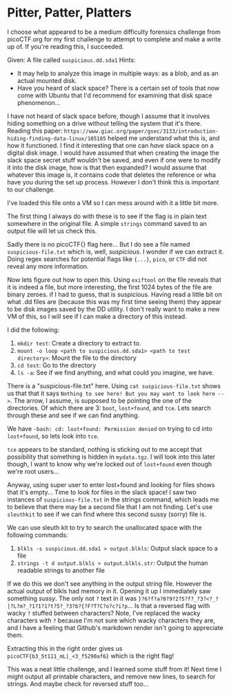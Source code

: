 # Pitter, Patter, Platters

I choose what appeared to be a medium difficulty forensics challenge from picoCTF.org for my first challenge to attempt to complete and make a write up of. If you're reading this, I succeeded. 

Given: A file called `suspicious.dd.sda1`
Hints: 
- It may help to analyze this image in multiple ways: as a blob, and as an actual mounted disk.
- Have you heard of slack space? There is a certain set of tools that now come with Ubuntu that I'd recommend for examining that disk space phenomenon...

I have not heard of slack space before, though I assume that it involves hiding something on a drive without telling the system that it's there. Reading this paper: `https://www.giac.org/paper/gsec/3133/introduction-hiding-finding-data-linux/105105` helped me understand what this is, and how it functioned. I find it interesting that one can *have* slack space on a digital disk image. I would have assumed that when creating the image the slack space secret stuff wouldn't be saved, and even if one were to modify it into the disk image, how is that then expanded? I would assume that whatever this image is, it contains code that deletes the reference or wha have you during the set up process. However I don't think this is important to our challenge. 

I've loaded this file onto a VM so I can mess around with it a little bit more.

The first thing I always do with these is to see if the flag is in plain text somewhere in the original file. A simple `strings` command saved to an output file will let us check this. 

Sadly there is no picoCTF{} flag here... But I do see a file named `suspicious-file.txt` which is, well, *suspicious*. I wonder if we can extract it. Doing regex searches for potential flags like `{...}`, `pico`, or `CTF` did not reveal any more information. 

Now lets figure out how to open this. Using `exiftool` on the file reveals that it is indeed a file, but more interesting, the first 1024 bytes of the file are binary zeroes. if I had to guess, that is suspicious. Having read a little bit on what .dd files are (because this was my first time seeing them) they appear to be disk images saved by the DD utility. I don't really want to make a new VM of this, so I will see if I can make a directory of this instead. 

I did the following:
1. `mkdir test`: Create a directory to extract to.
2. `mount -o loop <path to suspicious.dd.sda1> <path to test directory>`: Mount the file to the directory
3. `cd test`: Go to the directory
4. `ls -a`: See if we find anything, and what could you imagine, we have.

There is a "suspicious-file.txt" here. Using `cat suspicious-file.txt` shows us that that it says `Nothing to see here! But you may want to look here -->`.
The arrow, I assume, is supposed to be pointing the one of the directories. Of which there are 3: `boot`, `lost+found`, and `tce`. Lets search through these and see if we can find anything.

We have `-bash: cd: lost+found: Permission denied` on trying to cd into `lost+found`, so lets look into `tce`.

`tce` appears to be standard, nothing is sticking out to me accept that possibility that something is hidden in `mydata.tgz`. I will look into this later though, I want to know why we're locked out of `lost+found` even though we're root users...

Anyway, using super user to enter lost+found and looking for files shows that it's empty... Time to look for files in the slack space! I saw two instances of `suspicious-file.txt` in the strings command, which leads me to believe that there may be a second file that I am not finding. Let's use `sleuthkit` to see if we can find where this second sussy (sorry) file is. 

We can use sleuth kit to try to search the unallocated space with the following commands:
1. `blkls -s suspicious.dd.sda1 > output.blkls`: Output slack space to a file
2. `strings -t d output.blkls > output.blkls.str`: Output the human readable strings to another file

If we do this we don't see anything in the output string file. However the actual output of blkls had memory in it. Opening it up I immediately saw something *sussy*. The only not `?` text in it was `}?6?f?a?0?9?2?5?f?_?3?<?_?|?L?m?_?1?1?1?t?5?_?3?b?{?F?T?C?o?c?i?p`... Is that a reversed flag with wacky `?` stuffed between characters? Note, I've replaced the wacky characters with `?` because I'm not sure which wacky characters they are, and I have a feeling that Github's markdown render isn't going to appreciate them. 

Extracting this in the right order gives us `picoCTF{b3_5t111_mL|_<3_f5290af6}` which is the right flag!

This was a neat little challenge, and I learned some stuff from it! Next time I might output all printable characters, and remove new lines, to search for strings. And maybe check for reversed stuff too... 